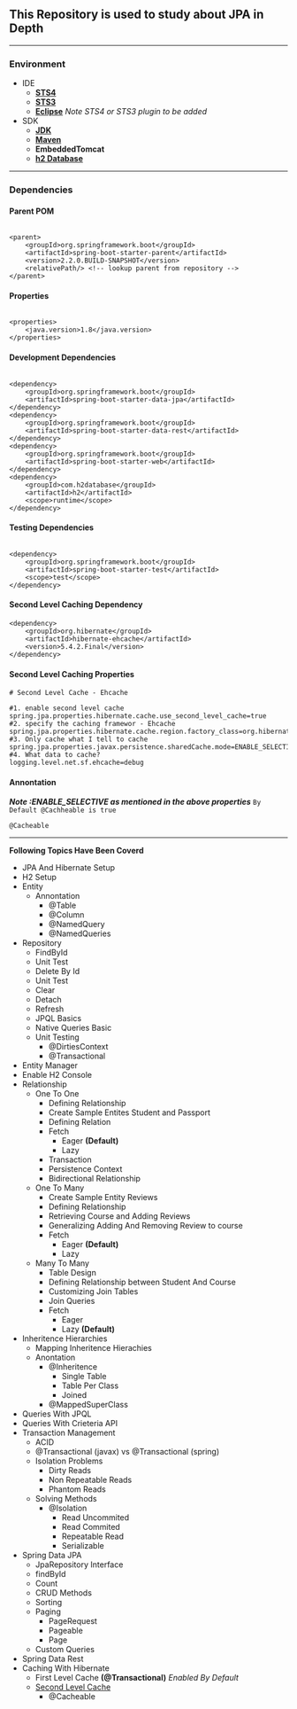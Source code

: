 ## This Repository is used to study about JPA in Depth

----------

### Environment

* IDE
  * [**STS4**](https://spring.io/tools)
  * [**STS3**](https://spring.io/tools3/sts/all)
  * [**Eclipse**](https://www.eclipse.org/downloads/packages/release/2019-03) _Note STS4 or STS3 plugin to be added_
* SDK
  * [**JDK**](https://www.oracle.com/technetwork/java/javase/downloads/jdk8-downloads-2133151.html)
  * [**Maven**](https://maven.apache.org/download.cgi)
  * **EmbeddedTomcat**
  * [**h2 Database**](http://www.h2database.com/html/tutorial.html)
  
----------

### Dependencies

#### Parent POM

```

<parent>
	<groupId>org.springframework.boot</groupId>
	<artifactId>spring-boot-starter-parent</artifactId>
	<version>2.2.0.BUILD-SNAPSHOT</version>
	<relativePath/> <!-- lookup parent from repository -->
</parent>
```

#### Properties

```

<properties>
	<java.version>1.8</java.version>
</properties>
```

#### Development Dependencies

```

<dependency>
	<groupId>org.springframework.boot</groupId>
	<artifactId>spring-boot-starter-data-jpa</artifactId>
</dependency>
<dependency>
	<groupId>org.springframework.boot</groupId>
	<artifactId>spring-boot-starter-data-rest</artifactId>
</dependency>
<dependency>
	<groupId>org.springframework.boot</groupId>
	<artifactId>spring-boot-starter-web</artifactId>
</dependency>
<dependency>
	<groupId>com.h2database</groupId>
	<artifactId>h2</artifactId>
	<scope>runtime</scope>
</dependency>
```

#### Testing Dependencies

```

<dependency>
	<groupId>org.springframework.boot</groupId>
	<artifactId>spring-boot-starter-test</artifactId>
	<scope>test</scope>
</dependency>
```
#### Second Level Caching Dependency

```
<dependency>
    <groupId>org.hibernate</groupId>
    <artifactId>hibernate-ehcache</artifactId>
    <version>5.4.2.Final</version>
</dependency>
```

#### Second Level Caching Properties

```
# Second Level Cache - Ehcache

#1. enable second level cache
spring.jpa.properties.hibernate.cache.use_second_level_cache=true
#2. specify the caching framewor - Ehcache
spring.jpa.properties.hibernate.cache.region.factory_class=org.hibernate.cache.ehcache.internal.EhcacheRegionFactory
#3. Only cache what I tell to cache
spring.jpa.properties.javax.persistence.sharedCache.mode=ENABLE_SELECTIVE
#4. What data to cache?
logging.level.net.sf.ehcache=debug
```

#### Annontation
**_Note :ENABLE_SELECTIVE as mentioned in the above properties_**
`By Default @Cachheable is true`
```
@Cacheable
```
----------

**Following Topics Have Been Coverd**

* JPA And Hibernate Setup
* H2 Setup
* Entity
  * Annontation
    * @Table
    * @Column
    * @NamedQuery
    * @NamedQueries
* Repository
  * FindById
  * Unit Test
  * Delete By Id
  * Unit Test
  * Clear
  * Detach
  * Refresh
  * JPQL Basics
  * Native Queries Basic
  * Unit Testing
    * @DirtiesContext
    * @Transactional
* Entity Manager
* Enable H2 Console
* Relationship
  * One To One
    * Defining Relationship
    * Create Sample Entites Student and Passport
    * Defining Relation
    * Fetch
      * Eager **(Default)**
      * Lazy
    * Transaction
    * Persistence Context
    * Bidirectional Relationship
  * One To Many
    * Create Sample Entity Reviews
    * Defining Relationship
    * Retrieving Course and Adding Reviews
    * Generalizing Adding And Removing Review to course
    * Fetch
      * Eager **(Default)**
      * Lazy
  * Many To Many
    * Table Design
    * Defining Relationship between Student And Course
    * Customizing Join Tables
    * Join Queries
    * Fetch
      * Eager
      * Lazy **(Default)**
* Inheritence Hierarchies
  * Mapping Inheritence Hierachies
  * Anontation
    * @Inheritence
      * Single Table
      * Table Per Class
      * Joined
    * @MappedSuperClass
* Queries With JPQL
* Queries With Crieteria API
* Transaction Management
  * ACID
  * @Transactional (javax) vs @Transactional (spring)
  * Isolation Problems
    * Dirty Reads
    * Non Repeatable Reads
    * Phantom Reads
  * Solving Methods
    * @Isolation
      * Read Uncommited
      * Read Commited
      * Repeatable Read
      * Serializable
* Spring Data JPA
  * JpaRepository Interface
  * findById
  * Count
  * CRUD Methods
  * Sorting
  * Paging
    * PageRequest
    * Pageable
    * Page
  * Custom Queries
* Spring Data Rest
* Caching With Hibernate
  * First Level Cache **(@Transactional)** _Enabled By Default_
  * [Second Level Cache](https://mvnrepository.com/artifact/org.hibernate/hibernate-ehcache/5.4.2.Final)
    * @Cacheable
